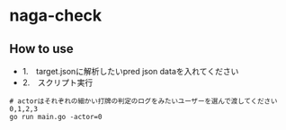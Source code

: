 # naga-check
## How to use
- 1.　target.jsonに解析したいpred json dataを入れてください
- 2.　スクリプト実行
```
# actorはそれぞれの細かい打牌の判定のログをみたいユーザーを選んで渡してください 0,1,2,3
go run main.go -actor=0 
```
